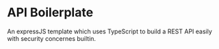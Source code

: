 # API Boilerplate

An expressJS template which uses TypeScript to build a REST API easily with
security concernes builtin.
